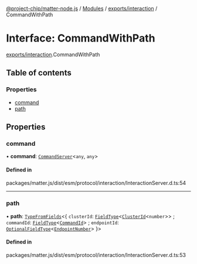 [@project-chip/matter-node.js](../README.md) / [Modules](../modules.md) / [exports/interaction](../modules/exports_interaction.md) / CommandWithPath

# Interface: CommandWithPath

[exports/interaction](../modules/exports_interaction.md).CommandWithPath

## Table of contents

### Properties

- [command](exports_interaction.CommandWithPath.md#command)
- [path](exports_interaction.CommandWithPath.md#path)

## Properties

### command

• **command**: [`CommandServer`](../classes/exports_cluster.CommandServer.md)\<`any`, `any`\>

#### Defined in

packages/matter.js/dist/esm/protocol/interaction/InteractionServer.d.ts:54

___

### path

• **path**: [`TypeFromFields`](../modules/exports_tlv.md#typefromfields)\<\{ `clusterId`: [`FieldType`](exports_tlv.FieldType.md)\<[`ClusterId`](../modules/exports_datatype.md#clusterid)\<`number`\>\> ; `commandId`: [`FieldType`](exports_tlv.FieldType.md)\<[`CommandId`](../modules/exports_datatype.md#commandid)\> ; `endpointId`: [`OptionalFieldType`](exports_tlv.OptionalFieldType.md)\<[`EndpointNumber`](../modules/exports_datatype.md#endpointnumber)\>  }\>

#### Defined in

packages/matter.js/dist/esm/protocol/interaction/InteractionServer.d.ts:53

